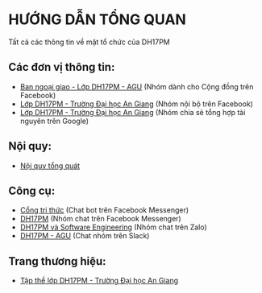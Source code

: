 # HƯỚNG DẪN TỔNG QUAN
Tất cả các thông tin về mặt tổ chức của DH17PM

Các đơn vị thông tin:
-----
* [Ban ngoại giao - Lớp DH17PM - AGU](https://www.facebook.com/groups/dh17pm.agu.fa/) (Nhóm dành cho Cộng đồng trên Facebook)
* [Lớp DH17PM - Trường Đại học An Giang](https://www.facebook.com/groups/DH17PM.AGU/) (Nhóm nội bộ trên Facebook)
* [Lớp DH17PM - Trường Đại học An Giang](https://groups.google.com/group/dh17pm) (Nhóm chia sẻ tổng hợp tài nguyên trên Google)

Nội quy:
-----
* [Nội quy tổng quát](https://github.com/DH17PM/Community/blob/master/RULES.md)

Công cụ:
-----
* [Cổng tri thức](https://www.messenger.com/t/434504756891831/) (Chat bot trên Facebook Messenger)
* [DH17PM](https://www.messenger.com/t/1411856312175136/) (Nhóm chat trên Facebook Messenger)
* [DH17PM và Software Engineering](https://chat.zalo.me/) (Nhóm chat trên Zalo)
* [DH17PM - AGU](https://dh17pm.slack.com) (Chat nhóm trên Slack)

Trang thương hiệu:
-----
* [Tập thể lớp DH17PM - Trường Đại học An Giang](https://www.facebook.com/T%E1%BA%ADp-th%E1%BB%83-l%E1%BB%9Bp-DH17PM-Tr%C6%B0%E1%BB%9Dng-%C4%90%E1%BA%A1i-h%E1%BB%8Dc-An-Giang-1125337610892188/)
